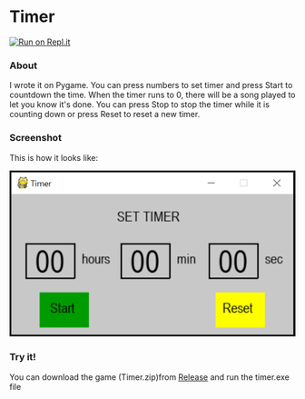 # Timer
[![Run on Repl.it](https://repl.it/badge/github/socolachaymo/Timer)](https://repl.it/github/socolachaymo/Timer)
### About
I wrote it on Pygame. You can press numbers to set timer and press Start to countdown the time. When the timer runs to 0, there will be a song played to let you know it's done. You can press Stop to stop the timer while it is counting down or press Reset to reset a new timer.
### Screenshot
This is how it looks like:

<p align='center'>
<img src='images/screenshot.PNG'/>
</p>

### Try it!
You can download the game (Timer.zip)from [Release](https://github.com/socolachaymo/Timer/releases/tag/0.0) and run the timer.exe file
